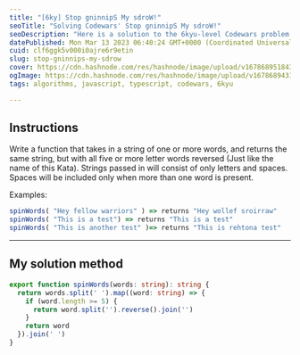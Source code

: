 ```yaml
---
title: "[6ky] Stop gninnipS My sdroW!"
seoTitle: "Solving Codewars' Stop gninnipS My sdroW!"
seoDescription: "Here is a solution to the 6kyu-level Codewars problem "Stop gninnipS My sdroW!"."
datePublished: Mon Mar 13 2023 06:40:24 GMT+0000 (Coordinated Universal Time)
cuid: clf6ggk5v000i0ajre6r9etin
slug: stop-gninnips-my-sdrow
cover: https://cdn.hashnode.com/res/hashnode/image/upload/v1678689518437/66ea8e11-965b-4efa-b8e8-48aeeae4d32d.webp
ogImage: https://cdn.hashnode.com/res/hashnode/image/upload/v1678689431188/a44bfa94-169e-4940-bb56-8cde17556042.webp
tags: algorithms, javascript, typescript, codewars, 6kyu

---
```


## Instructions

Write a function that takes in a string of one or more words, and returns the same string, but with all five or more letter words reversed (Just like the name of this Kata). Strings passed in will consist of only letters and spaces. Spaces will be included only when more than one word is present.

Examples:

```typescript
spinWords( "Hey fellow warriors" ) => returns "Hey wollef sroirraw" 
spinWords( "This is a test") => returns "This is a test" 
spinWords( "This is another test" )=> returns "This is rehtona test"
```

---

## My solution method

```typescript
export function spinWords(words: string): string {
  return words.split(' ').map((word: string) => {
    if (word.length >= 5) {
      return word.split('').reverse().join('')
    }
    return word
  }).join(' ')
}
```